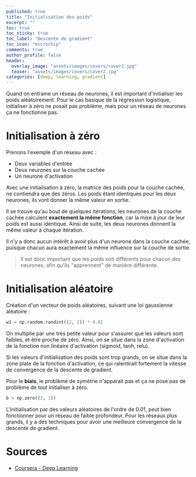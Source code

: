```yaml
---
published: true
title: "Initialisation des poids"
excerpt: ""
toc: true
toc_sticky: true
toc_label: "Descente de gradient"
toc_icon: "microchip"
comments: true
author_profile: false
header:
  overlay_image: "assets/images/covers/cover2.jpg"
  teaser: "assets/images/covers/cover2.jpg"
categories: [deep, learning, gradient]
---
```


<script type="text/javascript" async
  src="https://cdn.mathjax.org/mathjax/latest/MathJax.js?config=TeX-MML-AM_CHTML">
</script>

Quand on entraine un réseau de neurones, il est important d'initialiser les poids aléatoirement. Pour le cas basique de la régression logistique, initialiser à zéro ne posait pas problème, mais pour un réseau de neurones ça ne fonctionne pas.

# Initialisation à zéro

Prenons l'exemple d'un réseau avec :
- Deux variables d'entrée
- Deux neurones sur la couche cachée
- Un neurone d'activation

Avec une initialisation à zéro, la matrice des poids pour la couche cachée, ne contiendra que des zéros. Les poids étant identiques pour les deux neurones, ils vont donner la même valeur en sortie.

Il se trouve qu'au bout de quelques itérations, les neurones de la couche cachée calculent **exactement la même fonction**, car la mise à jour de leur poids est aussi identique. Ainsi de suite, les deux neurones donnent la même valeur à chaque itération. 

Il n'y a donc aucun intérêt à avoir plus d'un neurone dans la couche cachée, puisque chacun aura exactement la même influence sur la couche de sortie. 

> Il est donc important que les poids soit différents pour chacun des neurones, afin qu'ils "apprennent" de manière différente.

# Initialisation aléatoire

Création d'un vecteur de poids aléatoires, suivant une loi gaussienne aléatoire :

```python
w1 = np.random.randint((2, 2)) * 0.01
```

On multiplie par une très petite valeur pour s'assurer que les valeurs sont faibles, et être proche de zéro. Ainsi, on se situe dans la zone d'activation de la fonction non linéaire d'activation (sigmoid, tanh, relu). 

Si les valeurs d'initialisation des poids sont trop grands, on se situe dans la zone plate de la fonction d'activation, ce qui ralentirait fortement la vitesse de convergence de la descente de gradient.

Pour le **biais**, le problème de symétrie n'apparait pas et ça ne pose pas de problème de tout initialiser à zéro.

```python
b = np.zero((2, 1))
```

L'initialisation par des valeurs aléatoires de l'ordre de 0.01, peut bien fonctionner pour un réseau de faible profondeur. Pour les réseaux plus grands, il y a des techniques pour avoir une meilleure convergence de la descente de gradient. 

# Sources

- [Coursera - Deep Learning](www.coursera.org/learn/neural-networks-deep-learning)
